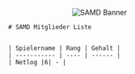 <p align="center">
  <img src="http://fs5.directupload.net/images/170811/temp/d95hyzcf.png" alt="SAMD Banner"/>
</p>



              # SAMD Mitglieder Liste


              | Spielername | Rang | Gehalt |
              | ----------- | ---- | ------ |
              | Netlog |6| - |

